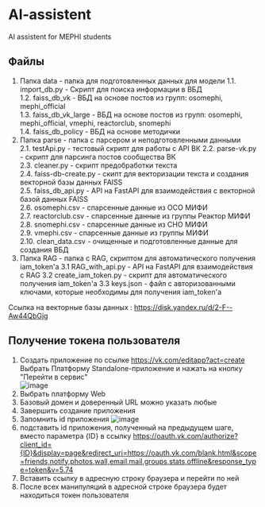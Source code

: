 # AI-assistent
AI assistent for MEPHI students

## Файлы
1. Папка data - папка для подготовленных данных для модели
1.1. import_db.py - Скрипт для поиска информации в ВБД  
1.2. faiss_db_vk - ВБД на основе постов из групп: osomephi, mephi_official  
1.3. faiss_db_vk_large - ВБД на основе постов из групп: osomephi, mephi_official, vmephi, reactorclub, snomephi  
1.4. faiss_db_policy - ВБД на основе методички
2. Папка parse - папка с парсером и неподготовленными данными  
2.1. testApi.py - тестовый скрипт для работы с API ВК
2.2. parse-vk.py - скрипт для парсинга постов сообщества ВК  
2.3. cleaner.py - скрипт предобработки текста  
2.4. faiss-db-create.py - скипт для векторизации текста и создания векторной базы данных FAISS  
2.5. faiss_db_api.py - API на FastAPI для взаимодействия с векторной базой данных FAISS  
2.6. osomephi.csv - спарсенные данные из ОСО МИФИ  
2.7. reactorclub.csv - спарсенные данные из группы Реактор МИФИ  
2.8. snomephi.csv - спарсенные данные из СНО МИФИ  
2.9. vmephi.csv - спарсенные данные из группы МИФИ  
2.10. clean_data.csv - очищенные и подготовленные данные для создания ВБД  
3. Папка RAG - папка с RAG, скриптом для автоматического получения iam_token'a
3.1  RAG_with_api.py - API на FastAPI для взаимодействия с RAG
3.2  create_iam_token.py - скрипт для автоматического получения iam_token'a
3.3  keys.json - файл с авторизованными ключами, которые необходимы для получения iam_token'a

Ссылка на векторные базы данных : https://disk.yandex.ru/d/2-F--Aw44QbGjg

## Получение токена пользователя
1. Создать приложение по ссылке https://vk.com/editapp?act=create
   Выбрать Платформу Standalone-приложение и нажать на кнопку "Перейти в сервис"  
   ![image](https://github.com/user-attachments/assets/eca8855b-4897-40fd-a7dc-6ac772c4967c)
2. Выбрать платформу Web
3. Базовый домен и доверенный URL можно указать любые
4. Завершить создание приложения
5. Запомнить id приложения
   ![image](https://github.com/user-attachments/assets/7fd0c800-bc82-40e5-86c2-455a1d3528c8)
6. подставить id приложения, полученный на предыдущем шаге, вместо параметра {ID} в ссылку
   https://oauth.vk.com/authorize?client_id={ID}&display=page&redirect_uri=https://oauth.vk.com/blank.html&scope=friends,notify,photos,wall,email,mail,groups,stats,offline&response_type=token&v=5.74
7. Вставить ссылку в адресную строку браузера и перейти по ней
8. После всех манипуляций в адресной строке браузера будет находиться токен пользователя
   

